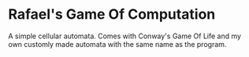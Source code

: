 # Rafael's Game Of Computation
A simple cellular automata. Comes with Conway's Game Of Life and my own customly made automata with the same name as the program.
